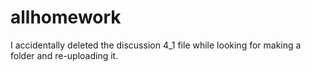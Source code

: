 # allhomework
I accidentally deleted the discussion 4_1 file while looking for making a folder and re-uploading it.
